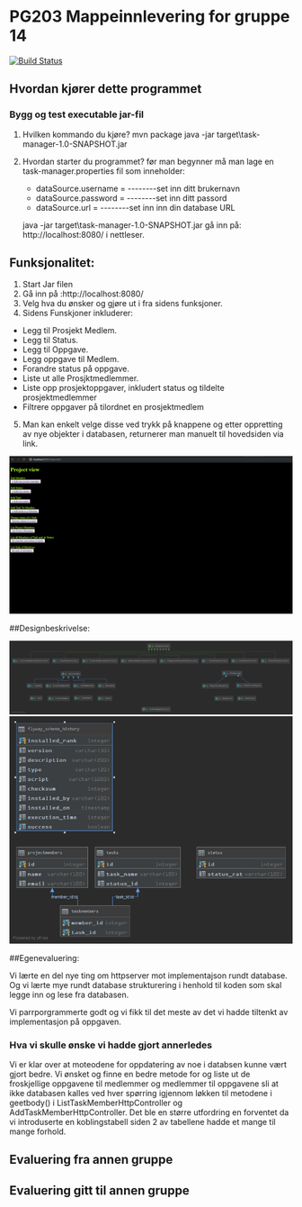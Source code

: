 # PG203 Mappeinnlevering for gruppe 14

[![Build Status](https://travis-ci.com/Westerdals/pgr203-2019-eksamen-Lazboy87.svg?token=u5uiMCxAwytqi2hpiwkt&branch=master)](https://travis-ci.com/Westerdals/pgr203-2019-eksamen-Lazboy87)




## Hvordan kjører dette programmet



### Bygg og test executable jar-fil
 
1. Hvilken kommando du kjøre?
     mvn package
     java -jar target\task-manager-1.0-SNAPSHOT.jar

   
2. Hvordan starter du programmet?
   før man begynner må man lage en task-manager.properties fil som inneholder:
   
   * dataSource.username = --------set inn ditt brukernavn
   * dataSource.password =  --------set inn ditt passord
   * dataSource.url = --------set inn inn din database URL
   
   java -jar target\task-manager-1.0-SNAPSHOT.jar
   gå inn på: http://localhost:8080/ i nettleser.

## Funksjonalitet:

1. Start Jar filen
2. Gå inn på :http://localhost:8080/
3. Velg hva du ønsker og gjøre ut i fra sidens funksjoner.
4. Sidens Funskjoner inkluderer:
* Legg til Prosjekt Medlem.
* Legg til Status.
* Legg til Oppgave.
* Legg oppgave til Medlem.
* Forandre status på oppgave.
* Liste ut alle Prosjktmedlemmer.
* Liste opp prosjektoppgaver, inkludert status og tildelte prosjektmedlemmer
* Filtrere oppgaver på tilordnet en prosjektmedlem
5. Man kan enkelt velge disse ved trykk på knappene og etter oppretting av nye objekter i databasen,
 returnerer man manuelt til hovedsiden via link.
 
![Design](./doc/indexshowcase.png)


##Designbeskrivelse:

![Design](./doc/diagram.png)
![Design](./doc/databasediagram.png)



##Egenevaluering:

Vi lærte en del nye ting om httpserver mot implementajson rundt database. 
Og vi lærte mye rundt database strukturering i henhold til koden som skal legge inn og lese fra databasen.

Vi parrporgrammerte godt og vi fikk til det meste av det vi hadde tiltenkt av implementasjon på oppgaven.


### Hva vi skulle ønske vi hadde gjort annerledes
Vi er klar over at moteodene for oppdatering av noe i databsen kunne vært gjort bedre.
Vi ønsket og finne en bedre metode for og liste ut de froskjellige oppgavene til medlemmer og medlemmer til oppgavene sli at ikke databasen kalles
 ved hver spørring igjennom løkken til metodene i geetbody() i ListTaskMemberHttpController og AddTaskMemberHttpController. 
 Det ble en større utfordring en forventet da vi introduserte en koblingstabell siden 2 av tabellene hadde et mange til mange forhold.

## Evaluering fra annen gruppe

## Evaluering gitt til annen gruppe
